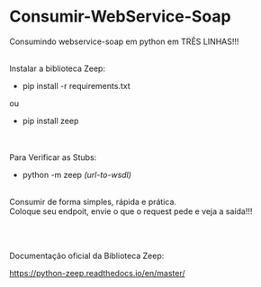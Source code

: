 # Consumir-WebService-Soap
Consumindo webservice-soap em python em TRÊS LINHAS!!!<br/><br/>


Instalar a biblioteca Zeep:
- pip install -r requirements.txt

ou

- pip install zeep

<br/><br/>
Para Verificar as Stubs:
- python -m zeep *(url-to-wsdl)*<br/><br/>
 

Consumir de forma simples, rápida e prática.<br/>
Coloque seu endpoit, envie o que o request pede e veja a saída!!!

<br/><br/>

Documentação oficial da Biblioteca Zeep:
  
    
      

https://python-zeep.readthedocs.io/en/master/

